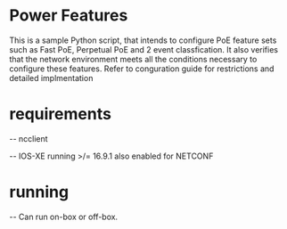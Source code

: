 # Power Features

This is a sample Python script, that intends to configure PoE feature sets such as Fast PoE, Perpetual PoE and 2 event classfication. It also verifies that the network environment meets all the conditions necessary to configure these features. Refer to conguration guide for restrictions and detailed implmentation

# requirements
-- ncclient

-- IOS-XE running >/= 16.9.1 also enabled for NETCONF

# running
-- Can run on-box or off-box.
